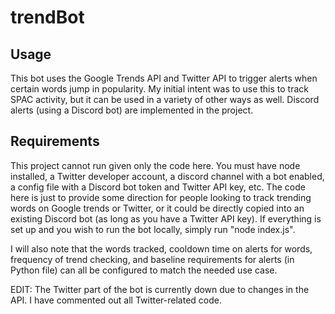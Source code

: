 # trendBot

## Usage
This bot uses the Google Trends API and Twitter API to trigger alerts when certain words jump in popularity. My initial intent was to use this to track SPAC activity, but it can be used in a variety of other ways as well. Discord alerts (using a Discord bot) are implemented in the project.

## Requirements
This project cannot run given only the code here. You must have node installed, a Twitter developer account, a discord channel with a bot enabled, a config file with a Discord bot token and Twitter API key, etc. The code here is just to provide some direction for people looking to track trending words on Google trends or Twitter, or it could be directly copied into an existing Discord bot (as long as you have a Twitter API key). If everything is set up and you wish to run the bot locally, simply run "node index.js".

I will also note that the words tracked, cooldown time on alerts for words, frequency of trend checking, and baseline requirements for alerts (in Python file) can all be configured to match the needed use case.

EDIT: The Twitter part of the bot is currently down due to changes in the API. I have commented out all Twitter-related code. 
